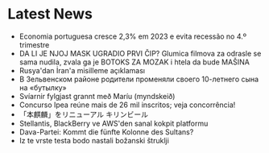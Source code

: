 # Latest News
-  Economia portuguesa cresce 2,3% em 2023 e evita recessão no 4.º trimestre
-  DA LI JE NJOJ MASK UGRADIO PRVI ČIP? Glumica filmova za odrasle se sama nudila, zvala ga je BOTOKS ZA MOZAK i htela da bude MAŠINA
-  Rusya'dan İran'a misilleme açıklaması
-  В Зельвенском районе родители променяли своего 10-летнего сына на «бутылку»
-  Svíarnir fylgjast grannt með Maríu (myndskeið)
-  Concurso Ipea reúne mais de 26 mil inscritos; veja concorrência!
-  「本麒麟」をリニューアル キリンビール
-  Stellantis, BlackBerry ve AWS'den sanal kokpit platformu
-  Dava-Partei: Kommt die fünfte Kolonne des Sultans?
-  Iz te vrste testa bodo nastali božanski štruklji
